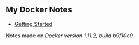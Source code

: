 ## My Docker Notes

* [Getting Started](01-Getting-Started.md)


Notes made on *Docker version 1.11.2, build b9f10c9*
